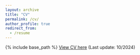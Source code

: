 ```yaml
---
layout: archive
title: "CV"
permalink: /cv/
author_profile: true
redirect_from:
  - /resume
---
```



{% include base_path %}
[View CV here](http://hou-kaiyuan.github.io/files/kaiyuan_CV_1024.pdf) (Last update: 10/2024)

